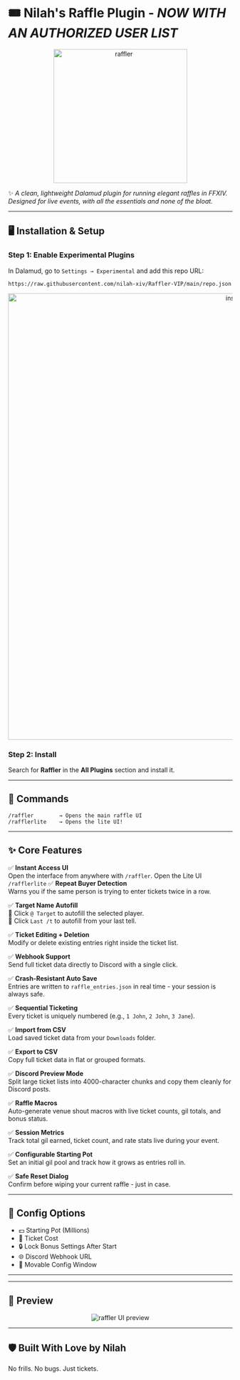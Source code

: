 
# 🎟️ Nilah's Raffle Plugin - *NOW WITH AN AUTHORIZED USER LIST*  

<p align="center">
  <img src="https://github.com/user-attachments/assets/7b872e1f-e993-49e6-bbeb-5caab1c66335" alt="raffler" width="300"/>
</p>

✨ *A clean, lightweight Dalamud plugin for running elegant raffles in FFXIV. Designed for live events, with all the essentials and none of the bloat.*  

---

## 🖥️ Installation & Setup

### Step 1: Enable Experimental Plugins  
In Dalamud, go to `Settings → Experimental` and add this repo URL:

```plaintext
https://raw.githubusercontent.com/nilah-xiv/Raffler-VIP/main/repo.json
```

<p align="center">
  <img src="https://github.com/user-attachments/assets/18f1a0aa-2fa3-4e98-85fa-bedec746cfce" alt="install" width="1000"/>
</p>

### Step 2: Install  
Search for **Raffler** in the **All Plugins** section and install it.

---

## 📜 Commands

```plaintext
/raffler        → Opens the main raffle UI
/rafflerlite    → Opens the lite UI!
```

---

## ✨ Core Features

✅ **Instant Access UI**  
Open the interface from anywhere with `/raffler`.
Open the Lite UI `/rafflerlite`
✅ **Repeat Buyer Detection**  
Warns you if the same person is trying to enter tickets twice in a row.

✅ **Target Name Autofill**  
🎯 Click `@ Target` to autofill the selected player.  
💬 Click `Last /t` to autofill from your last tell.

✅ **Ticket Editing + Deletion**  
Modify or delete existing entries right inside the ticket list.

✅ **Webhook Support**  
Send full ticket data directly to Discord with a single click.

✅ **Crash-Resistant Auto Save**  
Entries are written to `raffle_entries.json` in real time - your session is always safe.

✅ **Sequential Ticketing**  
Every ticket is uniquely numbered (e.g., `1 John`, `2 John`, `3 Jane`).

✅ **Import from CSV**  
Load saved ticket data from your `Downloads` folder.

✅ **Export to CSV**  
Copy full ticket data in flat or grouped formats.

✅ **Discord Preview Mode**  
Split large ticket lists into 4000-character chunks and copy them cleanly for Discord posts.

✅ **Raffle Macros**  
Auto-generate venue shout macros with live ticket counts, gil totals, and bonus status.

✅ **Session Metrics**  
Track total gil earned, ticket count, and rate stats live during your event.

✅ **Configurable Starting Pot**  
Set an initial gil pool and track how it grows as entries roll in.

✅ **Safe Reset Dialog**  
Confirm before wiping your current raffle - just in case.

---

## 🔧 Config Options

- 💵 Starting Pot (Millions)
- 🎫 Ticket Cost
- 🔒 Lock Bonus Settings After Start
- 🌐 Discord Webhook URL
- 🧱 Movable Config Window

---

---

## 📸 Preview

<p align="center">
  <img src="https://github.com/user-attachments/assets/0a87ec3e-d44b-40f4-afdb-a2828aca8f2a" alt="raffler UI preview"/>
</p>

---

## 🛡️ Built With Love by Nilah  
No frills. No bugs. Just tickets.
